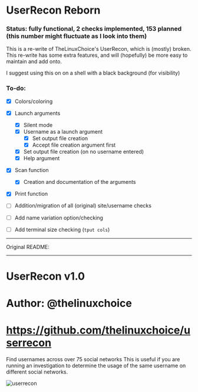 # UserRecon Reborn

### Status: fully functional, 2 checks implemented, 153 planned (this number might fluctuate as I look into them)

This is a re-write of TheLinuxChoice's UserRecon, which is (mostly) broken. This re-write has some extra features, and will (hopefully) be more easy to maintain and add onto.

I suggest using this on on a shell with a black background (for visibility)

### To-do:

- [x] Colors/coloring
- [x] Launch arguments
   - [x] Silent mode
   - [x] Username as a launch argument
      - [x] Set output file creation
      - [x] Accept file creation argument first
   - [x] Set output file creation (on no username entered)
   - [x] Help argument
- [x] Scan function
   - [x] Creation and documentation of the arguments
- [x] Print function
- [ ] Addition/migration of all (original) site/username checks
- [ ] Add name variation option/checking
- [ ] Add terminal size checking (`tput cols`)


----------------

Original README:

----------------

# UserRecon v1.0

# Author: @thelinuxchoice
# https://github.com/thelinuxchoice/userrecon

Find usernames across over 75 social networks
This is useful if you are running an investigation to determine the usage of the same username on different social networks.

![userrecon](./userrecon.png)
